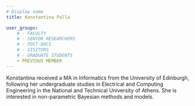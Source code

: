 ```yaml
---
# Display name
title: Konstantina Palla

user_groups:
    # - FACULTY
    # - SENIOR RESEARCHERS
    # - POST-DOCS
    # - VISITORS
    # - GRADUATE STUDENTS
    - PREVIOUS MEMBER
---
```

Konstantina received a MA in Informatics from the University of Edinburgh, following her undergraduate studies in Electrical and Computing Engineering in the National and Technical University of Athens. She is interested in non-parametric Bayesian methods and models.

